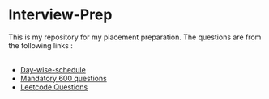 # Interview-Prep

This is my repository for my placement preparation. The questions are from the following links :
<br><br>
<ul>
<li><a href="" >Day-wise-schedule</a></li>
<li><a href="" >Mandatory 600 questions</a></li>
<li><a href="" >Leetcode Questions</a></li>
</ul>

